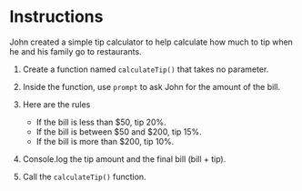 # Instructions

John created a simple tip calculator to help calculate how much to tip when he and his family go to restaurants.

1. Create a function named `calculateTip()` that takes no parameter.

2. Inside the function, use `prompt` to ask John for the amount of the bill.

3. Here are the rules
    * If the bill is less than $50, tip 20%.
    * If the bill is between $50 and $200, tip 15%.
    * If the bill is more than $200, tip 10%.

4. Console.log the tip amount and the final bill (bill + tip).

5. Call the `calculateTip()` function.